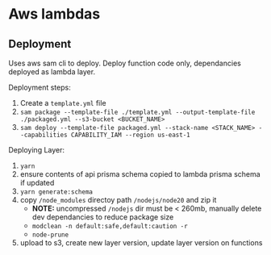 # Aws lambdas

## Deployment

Uses aws sam cli to deploy. Deploy function code only, dependancies deployed as lambda layer.

Deployment steps:

1. Create a `template.yml` file
1. `sam package --template-file ./template.yml --output-template-file ./packaged.yml --s3-bucket <BUCKET_NAME>`
1. `sam deploy --template-file packaged.yml --stack-name <STACK_NAME> --capabilities CAPABILITY_IAM --region us-east-1`

Deploying Layer:

1. `yarn`
1. ensure contents of api prisma schema copied to lambda prisma schema if updated
1. `yarn generate:schema`
1. copy `/node_modules` directoy path `/nodejs/node20` and zip it
    - **NOTE:** uncompressed `/nodejs` dir must be < 260mb, manually delete dev dependancies to reduce package size
    - `modclean -n default:safe,default:caution -r`
    - `node-prune`
1. upload to s3, create new layer version, update layer version on functions
